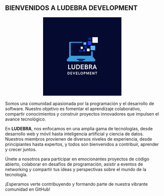 ## BIENVENIDOS A LUDEBRA DEVELOPMENT

<p align="center">
  <img alt="Files Logo" src="LUDEBRA LOGO.png" width="256" />
</p>

Somos una comunidad apasionada por la programación y el desarrollo de software. Nuestro objetivo es fomentar el aprendizaje colaborativo, compartir conocimientos y construir proyectos innovadores que impulsen el avance tecnológico.

En **LUDEBRA**, nos enfocamos en una amplia gama de tecnologías, desde desarrollo web y móvil hasta inteligencia artificial y ciencia de datos. Nuestros miembros provienen de diversos niveles de experiencia, desde principiantes hasta expertos, y todos son bienvenidos a contribuir, aprender y crecer juntos.

Únete a nosotros para participar en emocionantes proyectos de código abierto, colaborar en desafíos de programación, asistir a eventos de networking y compartir tus ideas y perspectivas sobre el mundo de la tecnología.

¡Esperamos verte contribuyendo y formando parte de nuestra vibrante comunidad en GitHub!


<!--

**Here are some ideas to get you started:**

🙋‍♀️ A short introduction - what is your organization all about?
🌈 Contribution guidelines - how can the community get involved?
👩‍💻 Useful resources - where can the community find your docs? Is there anything else the community should know?
🍿 Fun facts - what does your team eat for breakfast?
🧙 Remember, you can do mighty things with the power of [Markdown](https://docs.github.com/github/writing-on-github/getting-started-with-writing-and-formatting-on-github/basic-writing-and-formatting-syntax)
-->
